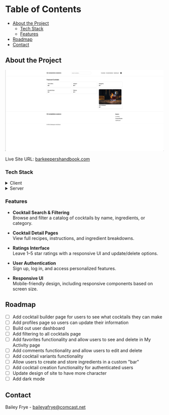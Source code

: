 <!-- Table of Contents -->

# Table of Contents

- [About the Project](#about-the-project)
  - [Tech Stack](#tech-stack)
  - [Features](#features)
- [Roadmap](#roadmap)
- [Contact](#contact)

<!-- About the Project -->

## About the Project

<div align="center"> 
  <img src="./assets/barkeepers-handbook-screenshot.png" alt="screenshot" />
</div>

Live Site URL: [barkeepershandbook.com](https://barkeepershandbook.com)

<!-- TechStack -->

### Tech Stack

<details>
  <summary>Client</summary>
  <ul>
    <li><a href="https://tanstack.com/start/latest">Tanstack Start</a></li>
    <li><a href="https://www.typescriptlang.org">TypeScript</a></li>
    <li><a href="https://reactjs.org/">React.js</a></li>
    <li><a href="https://tailwindcss.com/">TailwindCSS</a></li>
    <li><a href="https://ui.shadcn.com">shadcn</a></li>
    <li><a href="https://motion.dev">Framer Motion</a></li>
    <li><a href="https://zod.dev">Zod</a></li>
    <li><a href="https://clerk.com">Clerk</a></li>
  </ul>
</details>

<details>
  <summary>Server</summary>
  <ul>
      <li><a href="https://github.com/baileyfrye1/barkeepers-handbook-api?tab=readme-ov-file#tech-stack">C# Backend</a></li>
  </ul>
</details>

<!-- Features -->

### Features

- **Cocktail Search & Filtering**  
  Browse and filter a catalog of cocktails by name, ingredients, or category.

- **Cocktail Detail Pages**  
  View full recipes, instructions, and ingredient breakdowns.

- **Ratings Interface**  
  Leave 1–5 star ratings with a responsive UI and update/delete options.

- **User Authentication**  
  Sign up, log in, and access personalized features.

- **Responsive UI**  
 Mobile-friendly design, including responsive components based on screen size.
<!-- Roadmap -->

## Roadmap

- [ ] Add cocktail builder page for users to see what cocktails they can make
- [ ] Add profiles page so users can update their information
- [ ] Build out user dashboard
- [ ] Add filtering to all cocktails page
- [ ] Add favorites functionality and allow users to see and delete in My Activity page
- [ ] Add comments functionality and allow users to edit and delete
- [ ] Add cocktail variants functionality
- [ ] Allow users to create and store ingredients in a custom "bar"
- [ ] Add cocktail creation functionality for authenticated users
- [ ] Update design of site to have more character
- [ ] Add dark mode

## Contact

Bailey Frye - baileyafrye@comcast.net
